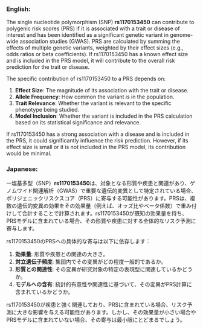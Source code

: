 ### English:
The single nucleotide polymorphism (SNP) **rs1170153450** can contribute to polygenic risk scores (PRS) if it is associated with a trait or disease of interest and has been identified as a significant genetic variant in genome-wide association studies (GWAS). PRS are calculated by summing the effects of multiple genetic variants, weighted by their effect sizes (e.g., odds ratios or beta coefficients). If rs1170153450 has a known effect size and is included in the PRS model, it will contribute to the overall risk prediction for the trait or disease.

The specific contribution of rs1170153450 to a PRS depends on:
1. **Effect Size**: The magnitude of its association with the trait or disease.
2. **Allele Frequency**: How common the variant is in the population.
3. **Trait Relevance**: Whether the variant is relevant to the specific phenotype being studied.
4. **Model Inclusion**: Whether the variant is included in the PRS calculation based on its statistical significance and relevance.

If rs1170153450 has a strong association with a disease and is included in the PRS, it could significantly influence the risk prediction. However, if its effect size is small or it is not included in the PRS model, its contribution would be minimal.

### Japanese:
一塩基多型（SNP）**rs1170153450**は、対象となる形質や疾患と関連があり、ゲノムワイド関連解析（GWAS）で重要な遺伝的変異として特定されている場合、ポリジェニックリスクスコア（PRS）に寄与する可能性があります。PRSは、複数の遺伝的変異の効果をその効果量（例えば、オッズ比やベータ係数）で重み付けして合計することで計算されます。rs1170153450が既知の効果量を持ち、PRSモデルに含まれている場合、その形質や疾患に対する全体的なリスク予測に寄与します。

rs1170153450のPRSへの具体的な寄与は以下に依存します：
1. **効果量**: 形質や疾患との関連の大きさ。
2. **対立遺伝子頻度**: 集団内でその変異がどの程度一般的であるか。
3. **形質との関連性**: その変異が研究対象の特定の表現型に関連しているかどうか。
4. **モデルへの含有**: 統計的有意性や関連性に基づいて、その変異がPRS計算に含まれているかどうか。

rs1170153450が疾患と強く関連しており、PRSに含まれている場合、リスク予測に大きな影響を与える可能性があります。しかし、その効果量が小さい場合やPRSモデルに含まれていない場合、その寄与は最小限にとどまるでしょう。